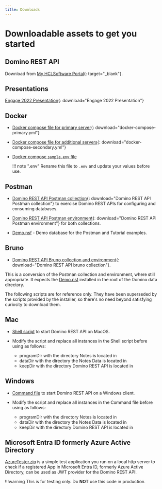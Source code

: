 ```yaml
---
title: Downloads
---
```


# Downloadable assets to get you started

## Domino REST API

Download from [My HCLSoftware Portal](https://my.hcltechsw.com/){: target="_blank"}.

## Presentations

[Engage 2022 Presentation](../assets/downloads/De22%20Project%20KEEP.pdf){: download="Engage 2022 Presentation"}

## Docker

- [Docker compose file for primary server](../assets/downloads/docker-compose-primary.yml){: download="docker-compose-primary.yml"}

- [Docker compose file for additional servers](../assets/downloads/docker-compose-secondary.yml){: download="docker-compose-secondary.yml"}

- [Docker compose `sample.env` file](../assets/downloads/sample.env)

    <!-- prettier-ignore -->
    !!! note ".env"
        Rename this file to `.env` and update your values before use.

## Postman

- [Domino REST API Postman collection](../assets/downloads/Domino%20REST%20API%20Postman%20Collection.json){: download="Domino REST API Postman collection"} to exercise Domino REST APIs for configuring and consuming databases.

- [Domino REST API Postman environment](../assets/downloads/Domino%20REST%20API%20Postman%20Environment.json){: download="Domino REST API Postman environment"} for both collections.

- [Demo.nsf](../assets/downloads/Demo.nsf) - Demo database for the Postman and Tutorial examples.

## Bruno

- [Domino REST API Bruno collection and environment](../assets/downloads/Domino%20REST%20Bruno%20Collection.zip){: download="Domino REST API bruno collection"}.

This is a conversion of the Postman collection and environment, where still appropriate. It expects the [Demo.nsf](../assets/downloads/Demo.nsf) installed in the root of the Domino data directory.

The following scripts are for reference only. They have been superseded by the scripts provided by the installer, so there's no need beyond satisfying curiosity to download them.

## Mac

- [Shell script](../assets/downloads/macClient.sh) to start Domino REST API on MacOS.

- Modify the script and replace all instances in the Shell script before using as follows:

    - programDir with the directory Notes is located in
    - dataDir with the directory the Notes Data is located in
    - keepDir with the directory Domino REST API is located in

## Windows

- [Command file](../assets/downloads/winClient.cmd) to start Domino REST API on a Windows client.

- Modify the script and replace all instances in the Command file before using as follows:

    - programDir with the directory Notes is located in
    - dataDir with the directory the Notes Data is located in
    - keepDir with the directory Domino REST API is located in

## Microsoft Entra ID formerly Azure Active Directory

[AzureTester.zip](../assets/downloads/AzureTester.zip) is a simple test application you run on a local http server to check if a registered App in Microsoft Entra ID, formerly Azure Active Directory, can be used as JWT provider for the Domino REST API.

!!!warning 
    This is for testing only. Do **NOT** use this code in production.